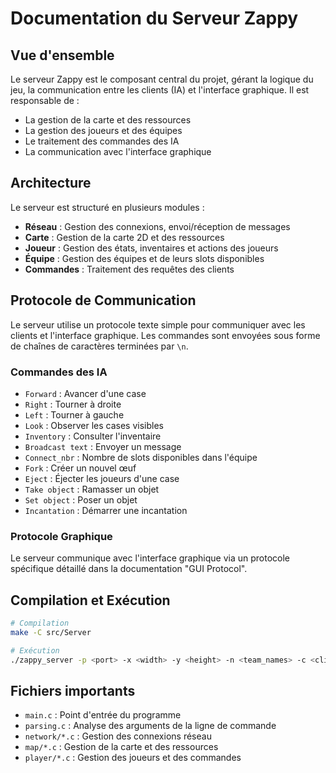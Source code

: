 # Documentation du Serveur Zappy

## Vue d'ensemble

Le serveur Zappy est le composant central du projet, gérant la logique du jeu, la communication entre les clients (IA) et l'interface graphique. Il est responsable de :
- La gestion de la carte et des ressources
- La gestion des joueurs et des équipes
- Le traitement des commandes des IA
- La communication avec l'interface graphique

## Architecture

Le serveur est structuré en plusieurs modules :
- **Réseau** : Gestion des connexions, envoi/réception de messages
- **Carte** : Gestion de la carte 2D et des ressources
- **Joueur** : Gestion des états, inventaires et actions des joueurs
- **Équipe** : Gestion des équipes et de leurs slots disponibles
- **Commandes** : Traitement des requêtes des clients

## Protocole de Communication

Le serveur utilise un protocole texte simple pour communiquer avec les clients et l'interface graphique. Les commandes sont envoyées sous forme de chaînes de caractères terminées par `\n`.

### Commandes des IA
- `Forward` : Avancer d'une case
- `Right` : Tourner à droite
- `Left` : Tourner à gauche
- `Look` : Observer les cases visibles
- `Inventory` : Consulter l'inventaire
- `Broadcast text` : Envoyer un message
- `Connect_nbr` : Nombre de slots disponibles dans l'équipe
- `Fork` : Créer un nouvel œuf
- `Eject` : Éjecter les joueurs d'une case
- `Take object` : Ramasser un objet
- `Set object` : Poser un objet
- `Incantation` : Démarrer une incantation

### Protocole Graphique
Le serveur communique avec l'interface graphique via un protocole spécifique détaillé dans la documentation "GUI Protocol".

## Compilation et Exécution

```bash
# Compilation
make -C src/Server

# Exécution
./zappy_server -p <port> -x <width> -y <height> -n <team_names> -c <clients_per_team> -f <freq>
```

## Fichiers importants
- `main.c` : Point d'entrée du programme
- `parsing.c` : Analyse des arguments de la ligne de commande
- `network/*.c` : Gestion des connexions réseau
- `map/*.c` : Gestion de la carte et des ressources
- `player/*.c` : Gestion des joueurs et des commandes
